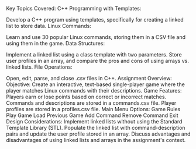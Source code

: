 Key Topics Covered:
C++ Programming with Templates:

Develop a C++ program using templates, specifically for creating a linked list to store data.
Linux Commands:

Learn and use 30 popular Linux commands, storing them in a CSV file and using them in the game.
Data Structures:

Implement a linked list using a class template with two parameters.
Store user profiles in an array, and compare the pros and cons of using arrays vs. linked lists.
File Operations:

Open, edit, parse, and close .csv files in C++.
Assignment Overview:
Objective: Create an interactive, text-based single-player game where the player matches Linux commands with their descriptions.
Game Features:
Players earn or lose points based on correct or incorrect matches.
Commands and descriptions are stored in a commands.csv file.
Player profiles are stored in a profiles.csv file.
Main Menu Options:
Game Rules
Play Game
Load Previous Game
Add Command
Remove Command
Exit
Design Considerations:
Implement linked lists without using the Standard Template Library (STL).
Populate the linked list with command-description pairs and update the user profile stored in an array.
Discuss advantages and disadvantages of using linked lists and arrays in the assignment's context.
